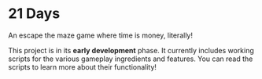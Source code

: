 # 21 Days
An escape the maze game where time is money, literally!

This project is in its **early development** phase. It currently includes working scripts for the various gameplay ingredients and features. You can read the scripts to learn more about their functionality! 
